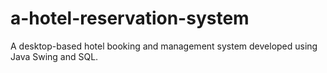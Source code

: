 # a-hotel-reservation-system 
A desktop-based hotel booking and management system developed using Java Swing and SQL.
